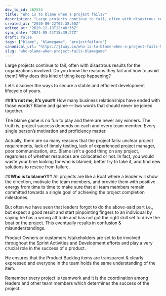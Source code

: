 ```yaml
---
dev_to_id: 462554
title: "Who is to blame when a project fails?"
description: "Large projects continue to fail, often with disastrous results for the organizations involved. Do you..."
created_at: "2020-09-22T07:38:55Z"
edited_at: "2020-12-18T12:48:33Z"
sync_date: "2024-05-24T15:39:27Z"
draft: false
tags: ["blame", "blamegame", "projectfailure"]
canonical_url: "https://jtway.co/who-is-to-blame-when-a-project-fails-595d683da73d?source=friends_link&sk=e4169e6aa83197bad04e56b53037805a"
slug: "who-blame-when-project-fails-blamegame"
---
```

Large projects continue to fail, often with disastrous results for the organizations involved. Do you know the reasons they fail and how to avoid them? Why does this kind of thing keep happening?

Let’s discover the ways to secure a stable and efficient development lifecycle of yours.

##**It’s not me, it’s you**##
How many business relationships have ended with those words? Blame and game — two words that should never be joined together.

The blame game is no fun to play and there are never any winners. The truth is, project success depends on each and every team member. Every single person’s motivation and proficiency matter.

Actually, there are so many reasons that the project fails: unclear project requirements, lack of timely testing, lack of experienced project manager, poor communication, etc. Blame isn’t a good thing on any project, regardless of whether resources are collocated or not. In fact, you would waste your time looking for who is blamed, better try to take it, and find new solutions to rescue from failure.

##**Who is to blame?**##
All projects are like a Boat where a leader will show the direction, motivate the team members, and provide them with positive energy from time to time to make sure that all team members remain committed towards a single goal of achieving the project completion milestones.

But often we have seen that leaders forgot to do the above-said part i.e., but expect a good result and start pinpointing fingers to an individual by saying he has a wrong attitude and has not got the right skill set to drive the boat or the project. This eventually results in confusion & misunderstandings.

Product Owners or customers /stakeholders are set to be involved throughout the Sprint Activities and Development efforts and play a very crucial role in the success of a product.

He ensures that the Product Backlog items are transparent & clearly expressed and everyone in the team holds the same understanding of the item.

Remember every project is teamwork and it is the coordination among leaders and other team members which determines the success of the project.